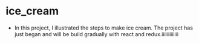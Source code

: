 # ice_cream

- In this project, I illustrated the steps to make ice cream. The project has just began and will be build gradually with react and redux.iiiiiiiiiiiii
